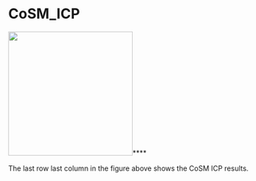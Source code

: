 # CoSM_ICP
<img src="gif_1.gif" width="250" height="250"/>****

The last row last column in the figure above shows the CoSM ICP results.
